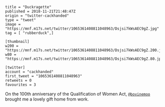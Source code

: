 ```
title = "Duckragette"
published = 2018-11-21T21:48:47Z
origin = "twitter-cackhanded"
type = "tweet"
image = "https://mnf.m17s.net/twitter/1065361408811048963/Dsjsi7kWsAEC9gZ.jpg"
tag = [ "rubberduck",]

[thumbnail]
w200 = "https://mnf.m17s.net/twitter/1065361408811048963/Dsjsi7kWsAEC9gZ.200.jpg"
w80 = "https://mnf.m17s.net/twitter/1065361408811048963/Dsjsi7kWsAEC9gZ.80.jpg"

[twitter]
account = "cackhanded"
first_tweet = "1065361408811048963"
retweets = 0
favourites = 3
```

On the 100th anniversary of the Qualification of Women Act, [`@bovinemoo`](https://twitter.com/bovinemoo) brought me a lovely gift home from work.

<p class='image'><img src='https://mnf.m17s.net/twitter/1065361408811048963/Dsjsi7kWsAEC9gZ.jpg' alt=''></p>

